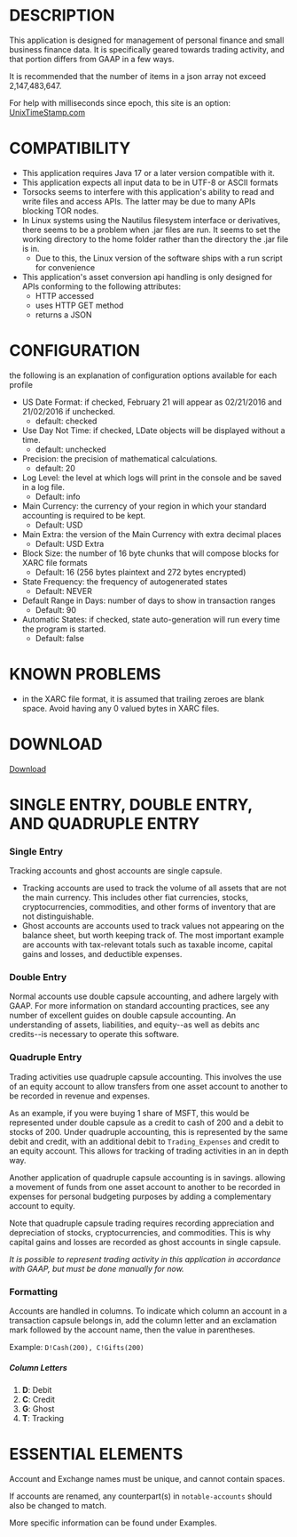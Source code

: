 # DESCRIPTION
This application is designed for management of personal finance and small business finance data.  It is specifically geared towards trading activity, and that portion differs from GAAP in a few ways.

It is recommended that the number of items in a json array not exceed 2,147,483,647.

For help with milliseconds since epoch, this site is an option: [UnixTimeStamp.com](https://www.unixtimestamp.com/)

# COMPATIBILITY
* This application requires Java 17 or a later version compatible with it.
* This application expects all input data to be in UTF-8 or ASCII formats
* Torsocks seems to interfere with this application's ability to read and write files and access APIs.  The latter may be due to many APIs blocking TOR nodes.
* In Linux systems using the Nautilus filesystem interface or derivatives, there seems to be a problem when .jar files are run.  It seems to set the working directory to the home folder rather than the directory the .jar file is in.
  * Due to this, the Linux version of the software ships with a run script for convenience
* This application's asset conversion api handling is only designed for APIs conforming to the following attributes:
  * HTTP accessed
  * uses HTTP GET method
  * returns a JSON

# CONFIGURATION
the following is an explanation of configuration options available for each profile
* US Date Format: if checked, February 21 will appear as 02/21/2016 and 21/02/2016 if unchecked.
  * default: checked
* Use Day Not Time: if checked, LDate objects will be displayed without a time.
  * default: unchecked
* Precision: the precision of mathematical calculations.
  * default: 20
* Log Level: the level at which logs will print in the console and be saved in a log file.
  * Default: info
* Main Currency: the currency of your region in which your standard accounting is required to be kept.
  * Default: USD
* Main Extra: the version of the Main Currency with extra decimal places
  * Default: USD Extra
* Block Size: the number of 16 byte chunks that will compose blocks for XARC file formats
  * Default: 16 (256 bytes plaintext and 272 bytes encrypted)
* State Frequency: the frequency of autogenerated states
  * Default: NEVER
* Default Range in Days: number of days to show in transaction ranges
  * Default: 90
* Automatic States: if checked, state auto-generation will run every time the program is started.
  * Default: false

# KNOWN PROBLEMS
* in the XARC file format, it is assumed that trailing zeroes are blank space.  Avoid having any 0 valued bytes in XARC files.

# DOWNLOAD
[Download](https://github.com/DonnyMatchen/DendroFinance/releases)

# SINGLE ENTRY, DOUBLE ENTRY, AND QUADRUPLE ENTRY
### Single Entry
Tracking accounts and ghost accounts are single capsule.
* Tracking accounts are used to track the volume of all assets that are not the main currency.  This includes other fiat currencies, stocks, cryptocurrencies, commodities, and other forms of inventory that are not distinguishable.
* Ghost accounts are accounts used to track values not appearing on the balance sheet, but worth keeping track of.  The most important example are accounts with tax-relevant totals such as taxable income, capital gains and losses, and deductible expenses.

### Double Entry
Normal accounts use double capsule accounting, and adhere largely with GAAP.  For more information on standard accounting practices, see any number of excellent guides on double capsule accounting.  An understanding of assets, liabilities, and equity--as well as debits anc credits--is necessary to operate this software.

### Quadruple Entry
Trading activities use quadruple capsule accounting.  This involves the use of an equity account to allow transfers from one asset account to another to be recorded in revenue and expenses.

As an example, if you were buying 1 share of MSFT, this would be represented under double capsule as a credit to cash of 200 and a debit to stocks of 200.  Under quadruple accounting, this is represented by the same debit and credit, with an additional debit to `Trading_Expenses` and credit to an equity account.  This allows for tracking of trading activities in an in depth way.

Another application of quadruple capsule accounting is in savings. allowing a movement of funds from one asset account to another to be recorded in expenses for personal budgeting purposes by adding a complementary account to equity.

Note that quadruple capsule trading requires recording appreciation and depreciation of stocks, cryptocurrencies, and commodities.  This is why capital gains and losses are recorded as ghost accounts in single capsule.

*It is possible to represent trading activity in this application in accordance with GAAP, but must be done manually for now.*

### Formatting
Accounts are handled in columns.  To indicate which column an account in a transaction capsule belongs in, add the column letter and an exclamation mark followed by the account name, then the value in parentheses.

Example:
`D!Cash(200), C!Gifts(200)`

##### Column Letters
1. **D**: Debit
2. **C**: Credit
3. **G**: Ghost
4. **T**: Tracking

# ESSENTIAL ELEMENTS
Account and Exchange names must be unique, and cannot contain spaces.

If accounts are renamed, any counterpart(s) in `notable-accounts` should also be changed to match.

More specific information can be found under Examples.